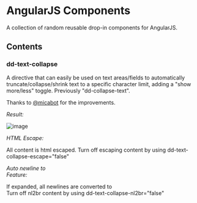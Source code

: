# AngularJS Components

A collection of random reusable drop-in components for AngularJS.
## Contents
### dd-text-collapse
A directive that can easily be used on text areas/fields to automatically truncate/collapse/shrink text to a specific character limit, adding a "show more/less" toggle. Previously "dd-collapse-text".

Thanks to [@micabot](https://github.com/micabot) for the improvements.

*Result:*

![image](https://raw.githubusercontent.com/doukasd/AngularJS-Components/master/dd-text-collapse/dd-text-collapse-result.png)

*HTML Escape:*

All content is html escaped. 
Turn off escaping content by using
	dd-text-collapse-escape="false"

*Auto newline to <br> Feature:*

If expanded, all newlines are converted to <br>
Turn off nl2br content by using
	dd-text-collapse-nl2br="false"
